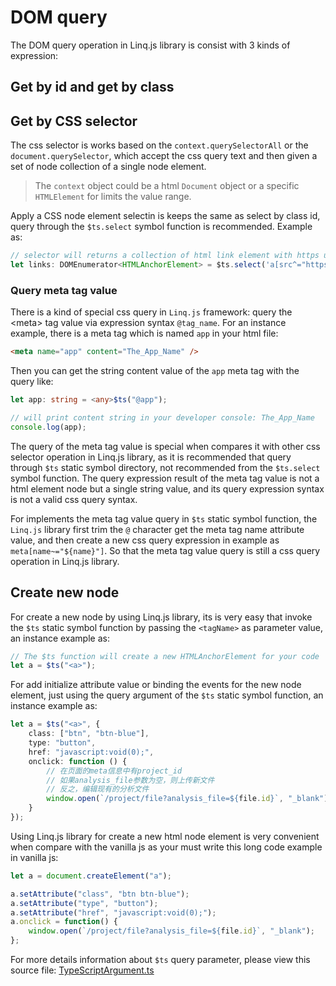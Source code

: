 # DOM query

The DOM query operation in Linq.js library is consist with 3 kinds of expression:

## Get by id and get by class

## Get by CSS selector

The css selector is works based on the ``context.querySelectorAll`` or the ``document.querySelector``, which accept the css query text and then given a set of node collection of a single node element.

> The ``context`` object could be a html ``Document`` object or a specific ``HTMLElement`` for limits the value range.

Apply a CSS node element selectin is keeps the same as select by class id, query through the ``$ts.select`` symbol function is recommended. Example as:

```ts
// selector will returns a collection of html link element with https url
let links: DOMEnumerator<HTMLAnchorElement> = $ts.select('a[src^="https"]');
```

### Query meta tag value

There is a kind of special css query in ``Linq.js`` framework: query the &lt;meta> tag value via expression syntax ``@tag_name``. For an instance example, there is a meta tag which is named ``app`` in your html file:

```html
<meta name="app" content="The_App_Name" />
```

Then you can get the string content value of the ``app`` meta tag with the query like:

```ts
let app: string = <any>$ts("@app");

// will print content string in your developer console: The_App_Name
console.log(app);
```

The query of the meta tag value is special when compares it with other css selector operation in Linq.js library, as it is recommended that query through ``$ts`` static symbol directory, not recommended from the ``$ts.select`` symbol function. The query expression result of the meta tag value is not a html element node but a single string value, and its query expression syntax is not a valid css query syntax.

For implements the meta tag value query in ``$ts`` static symbol function, the ``Linq.js`` library first trim the ``@`` character get the meta tag name attribute value, and then create a new css query expression in example as ``meta[name~="${name}"]``. So that the meta tag value query is still a css query operation in Linq.js library.

## Create new node

For create a new node by using Linq.js library, its is very easy that invoke the ``$ts`` static symbol function by passing the ``<tagName>`` as parameter value, an instance example as:

```ts
// The $ts function will create a new HTMLAnchorElement for your code
let a = $ts("<a>");
```

For add initialize attribute value or binding the events for the new node element, just using the query argument of the ``$ts`` static symbol function, an instance example as:

```ts
let a = $ts("<a>", {
    class: ["btn", "btn-blue"],
    type: "button",
    href: "javascript:void(0);",
    onclick: function () {
        // 在页面的meta信息中有project_id
        // 如果analysis_file参数为空，则上传新文件
        // 反之，编辑现有的分析文件
        window.open(`/project/file?analysis_file=${file.id}`, "_blank");
    }
});
```

Using Linq.js library for create a new html node element is very convenient when compare with the vanilla js as your must write this long code example in vanilla js:

```js
let a = document.createElement("a");

a.setAttribute("class", "btn btn-blue");
a.setAttribute("type", "button");
a.setAttribute("href", "javascript:void(0);");
a.onclick = function() {
    window.open(`/project/file?analysis_file=${file.id}`, "_blank");
};
```

For more details information about ``$ts`` query parameter, please view this source file: [TypeScriptArgument.ts](https://github.com/biocad-cloud/data.ts/blob/master/Linq.ts/Framework/Define/Abstracts/TypeScriptArgument.ts)
